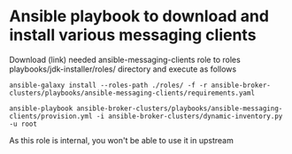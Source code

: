 # Ansible playbook to download and install various messaging clients

Download (link) needed ansible-messaging-clients role to roles playbooks/jdk-installer/roles/ directory and execute as follows
```
ansible-galaxy install --roles-path ./roles/ -f -r ansible-broker-clusters/playbooks/ansible-messaging-clients/requirements.yaml
```

```
ansible-playbook ansible-broker-clusters/playbooks/ansible-messaging-clients/provision.yml -i ansible-broker-clusters/dynamic-inventory.py -u root
```

As this role is internal, you won't be able to use it in upstream